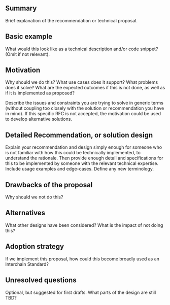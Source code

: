 ## Summary

Brief explanation of the recommendation or technical proposal.

## Basic example

What would this look like as a technical description and/or code snippet? (Omit if not relevant). 

## Motivation

Why should we do this? What use cases does it support? What problems does it solve? What are the expected outcomes if this is not done, as well as if it is implemented as proposed?
 
Describe the issues and constraints you are trying to solve in generic terms (without coupling too closely with the solution or recommendation you have in mind).
If this specific RFC is not accepted, the motivation could be used to develop alternative solutions.

## Detailed Recommendation, or solution design

Explain your recommendation and design simply enough for someone who is not familiar with how this could be technically implemented, to understand the rationale. Then provide enough detail and specifications for this to be implemented by someone with the relevant technical expertise. 
Include usage examples and edge-cases.
Define any new terminology.

## Drawbacks of the proposal

Why should we not do this?

## Alternatives

What other designs have been considered? What is the impact of not doing this?

## Adoption strategy

If we implement this proposal, how could this become broadly used as an Interchain Standard?

## Unresolved questions

Optional, but suggested for first drafts. What parts of the design are still TBD?
